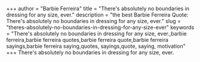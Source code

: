 +++
author = "Barbie Ferreira"
title = "There's absolutely no boundaries in dressing for any size, ever."
description = "the best Barbie Ferreira Quote: There's absolutely no boundaries in dressing for any size, ever."
slug = "theres-absolutely-no-boundaries-in-dressing-for-any-size-ever"
keywords = "There's absolutely no boundaries in dressing for any size, ever.,barbie ferreira,barbie ferreira quotes,barbie ferreira quote,barbie ferreira sayings,barbie ferreira saying,quotes, sayings,quote, saying, motivation"
+++
There's absolutely no boundaries in dressing for any size, ever.
